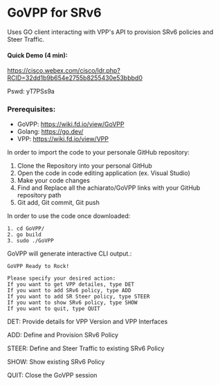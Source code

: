 # GoVPP for SRv6

Uses GO client interacting with VPP's API to provision SRv6 policies and Steer Traffic.

#### Quick Demo (4 min):

https://cisco.webex.com/cisco/ldr.php?RCID=32dd1b9b654e2755b8255430e53bbbd0

Pswd: yT7PSs9a

### Prerequisites:
- GoVPP: https://wiki.fd.io/view/GoVPP
- Golang: https://go.dev/
- VPP: https://wiki.fd.io/view/VPP

In order to import the code to your personale GitHub repository:
1. Clone the Repository into your personal GitHub
2. Open the code in code editing application (ex. Visual Studio)
3. Make your code changes
4. Find and Replace all the achiarato/GoVPP links with your GitHub repository path
5. Git add, Git commit, Git push

In order to use the code once downloaded:
```
1. cd GoVPP/
2. go build
3. sudo ./GoVPP 
```

GoVPP will generate interactive CLI output.:
```
GoVPP Ready to Rock!

Please specify your desired action:
If you want to get VPP detailes, type DET
If you want to add SRv6 policy, type ADD
If you want to add SR Steer policy, type STEER
If you want to show SRv6 policy, type SHOW
If you want to quit, type QUIT
```

DET: Provide details for VPP Version and VPP Interfaces

ADD: Define and Provision SRv6 Policy

STEER: Define and Steer Traffic to existing SRv6 Policy

SHOW: Show existing SRv6 Policy

QUIT: Close the GoVPP session
